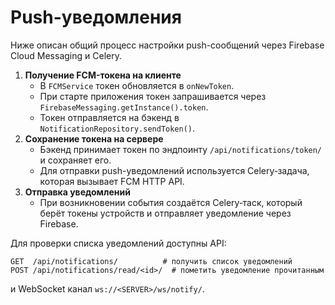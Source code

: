 # Push-уведомления

Ниже описан общий процесс настройки push-сообщений через Firebase Cloud Messaging и Celery.

1. **Получение FCM-токена на клиенте**
   - В `FCMService` токен обновляется в `onNewToken`.
   - При старте приложения токен запрашивается через `FirebaseMessaging.getInstance().token`.
   - Токен отправляется на бэкенд в `NotificationRepository.sendToken()`.
2. **Сохранение токена на сервере**
   - Бэкенд принимает токен по эндпоинту `/api/notifications/token/` и сохраняет его.
   - Для отправки push-уведомлений используется Celery‑задача, которая вызывает FCM HTTP API.
3. **Отправка уведомлений**
   - При возникновении события создаётся Celery‑таск, который берёт токены устройств и отправляет уведомление через Firebase.

Для проверки списка уведомлений доступны API:
```
GET  /api/notifications/          # получить список уведомлений
POST /api/notifications/read/<id>/  # пометить уведомление прочитанным
```
и WebSocket канал `ws://<SERVER>/ws/notify/`.
